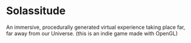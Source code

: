 # Solassitude

An immersive, procedurally generated virtual experience taking place far, far away from our Universe.
(this is an indie game made with OpenGL)